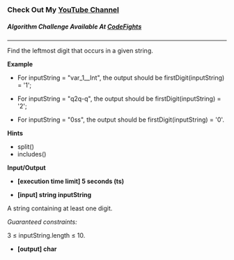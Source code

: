### Check Out My [YouTube Channel](https://www.YouTube.com/CodingTutorials360)

##### Algorithm Challenge Available At [CodeFights](https://codefights.com/arcade/intro/level-8/rRGGbTtwZe2mA8Wov)

---

Find the leftmost digit that occurs in a given string.

**Example**

- For inputString = "var_1\_\_Int", the output should be
  firstDigit(inputString) = '1';

- For inputString = "q2q-q", the output should be
  firstDigit(inputString) = '2';

- For inputString = "0ss", the output should be
  firstDigit(inputString) = '0'.

**Hints**

- split()
- includes()

**Input/Output**

- **[execution time limit] 5 seconds (ts)**

- **[input] string inputString**

A string containing at least one digit.

_Guaranteed constraints:_

3 ≤ inputString.length ≤ 10.

- **[output] char**

